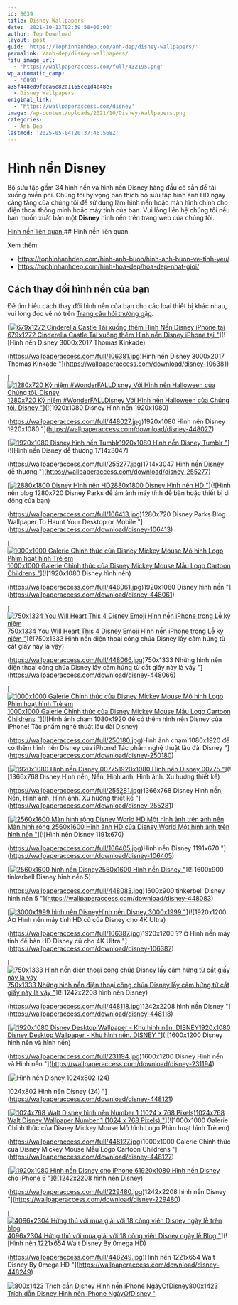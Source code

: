 ```yaml
---
id: 8639
title: Disney Wallpapers
date: '2021-10-13T02:39:58+00:00'
author: Top Download
layout: post
guid: 'https://Tophinhanhdep.com/anh-dep/disney-wallpapers/'
permalink: /anh-dep/disney-wallpapers/
fifu_image_url:
  - 'https://wallpaperaccess.com/full/432195.png'
wp_automatic_camp:
  - '8098'
a35f448ed9feda6e82a1165ce1d4e48e:
  - Disney Wallpapers
original_link:
  - 'https://wallpaperaccess.com/disney'
image: /wp-content/uploads/2021/10/Disney-Wallpapers.png
categories:
  - Ảnh Đẹp
lastmod: '2025-05-04T20:37:46.568Z'
---
```

# Hình nền Disney

Bộ sưu tập gồm 34 hình nền và hình nền Disney hàng đầu có sẵn để tải xuống miễn phí. Chúng tôi hy vọng bạn thích bộ sưu tập hình ảnh HD ngày càng tăng của chúng tôi để sử dụng làm hình nền hoặc màn hình chính cho điện thoại thông minh hoặc máy tính của bạn. Vui lòng liên hệ chúng tôi nếu bạn muốn xuất bản một **Disney** hình nền trên trang web của chúng tôi.

[Hình nền liên quan ](#related) ## Hình nền liên quan.

   
 Xem thêm:

   
- <https://tophinhanhdep.com/hinh-anh-buon/hinh-anh-buon-ve-tinh-yeu/>
- <https://tophinhanhdep.com/hinh-hoa-dep/hoa-dep-nhat-gioi/>

## Cách thay đổi hình nền của bạn

Để tìm hiểu cách thay đổi hình nền của bạn cho các loại thiết bị khác nhau, vui lòng đọc về nó trên [Trang câu hỏi thường gặp](https://tophinhanhdep.com/faq/).

  
[[![679x1272 Cinderella Castle Tải xuống thêm Hình Nền Disney iPhone tại](https://wallpaperaccess.com/full/432195.png)679x1272 Cinderella Castle Tải xuống thêm Hình nền Disney iPhone tại "](https://wallpaperaccess.com/download/disney-432195)](![Hình nền Disney 3000x2017 Thomas Kinkade)

(https://wallpaperaccess.com/full/106381.jpg)Hình nền Disney 3000x2017 Thomas Kinkade "](https://wallpaperaccess.com/download/disney-106381)

[[![1280x720 Kỷ niệm #WonderFALLDisney Với Hình nền Halloween của Chúng tôi.  Disney](https://wallpaperaccess.com/full/86464.jpg)1280x720 Kỷ niệm #WonderFALLDisney Với Hình nền Halloween của Chúng tôi. Disney "](https://wallpaperaccess.com/download/disney-86464)](![1920x1080 Disney Hình nền 1920x1080)

(https://wallpaperaccess.com/full/448027.jpg)1920x1080 Hình nền Disney 1920x1080 "](https://wallpaperaccess.com/download/disney-448027)

[[![1920x1080 Disney hình nền Tumblr](https://wallpaperaccess.com/full/448030.jpg)1920x1080 Hình nền Disney Tumblr "](https://wallpaperaccess.com/download/disney-448030)](![Hình nền Disney dễ thương 1714x3047)

(https://wallpaperaccess.com/full/255277.jpg)1714x3047 Hình nền Disney dễ thương "](https://wallpaperaccess.com/download/disney-255277)

[[![2880x1800 Disney Hình nền HD](https://wallpaperaccess.com/full/448038.jpg)2880x1800 Disney Hình nền HD "](https://wallpaperaccess.com/download/disney-448038)](![Hình nền blog 1280x720 Disney Parks để ám ảnh máy tính để bàn hoặc thiết bị di động của bạn)

(https://wallpaperaccess.com/full/106413.jpg)1280x720 Disney Parks Blog Wallpaper To Haunt Your Desktop or Mobile "](https://wallpaperaccess.com/download/disney-106413)

[[![1000x1000 Galerie Chính thức của Disney Mickey Mouse Mô hình Logo Phim hoạt hình Trẻ em](https://wallpaperaccess.com/full/448045.jpg)1000x1000 Galerie Chính thức của Disney Mickey Mouse Mẫu Logo Cartoon Childrens "](https://wallpaperaccess.com/download/disney-448045)](![1920x1080 Disney hình nền)

(https://wallpaperaccess.com/full/448061.jpg)1920x1080 Disney hình nền "](https://wallpaperaccess.com/download/disney-448061)

[[![750x1334 You Will Heart This 4 Disney Emoji Hình nền iPhone trong Lễ kỷ niệm](https://wallpaperaccess.com/full/310608.jpg)750x1334 You Will Heart This 4 Disney Emoji Hình nền iPhone trong Lễ kỷ niệm "](https://wallpaperaccess.com/download/disney-310608)](![750x1333 Hình nền điện thoại công chúa Disney lấy cảm hứng từ cắt giấy này là vậy)

(https://wallpaperaccess.com/full/448066.jpg)750x1333 Những hình nền điện thoại công chúa Disney lấy cảm hứng từ cắt giấy này là vậy "](https://wallpaperaccess.com/download/disney-448066)

[[![1000x1000 Galerie Chính thức của Disney Mickey Mouse Mô hình Logo Phim hoạt hình Trẻ em](https://wallpaperaccess.com/full/448067.jpg)1000x1000 Galerie Chính thức của Disney Mickey Mouse Mẫu Logo Cartoon Childrens "](https://wallpaperaccess.com/download/disney-448067)](![Hình ảnh chạm 1080x1920 để có thêm hình nền Disney của iPhone!  Tác phẩm nghệ thuật lâu đài Disney)

(https://wallpaperaccess.com/full/250180.jpg)Hình ảnh chạm 1080x1920 để có thêm hình nền Disney của iPhone! Tác phẩm nghệ thuật lâu đài Disney "](https://wallpaperaccess.com/download/disney-250180)

[[![1920x1080 Hình nền Disney 00775](https://wallpaperaccess.com/full/448073.jpg)1920x1080 Hình nền Disney 00775 "](https://wallpaperaccess.com/download/disney-448073)](![1366x768 Disney Hình nền, Nền, Hình ảnh, Hình ảnh.  Xu hướng thiết kế)

(https://wallpaperaccess.com/full/255281.jpg)1366x768 Disney Hình nền, Nền, Hình ảnh, Hình ảnh. Xu hướng thiết kế "](https://wallpaperaccess.com/download/disney-255281)

[[![2560x1600 Màn hình rộng Disney World HD Một hình ảnh trên ảnh nền](https://wallpaperaccess.com/full/448079.jpg)Màn hình rộng 2560x1600 Hình ảnh HD của Disney World Một hình ảnh trên hình nền "](https://wallpaperaccess.com/download/disney-448079)](![Hình nền Disney 1191x670)

(https://wallpaperaccess.com/full/106405.jpg)Hình nền Disney 1191x670 "](https://wallpaperaccess.com/download/disney-106405)

 [[![2560x1600 hình nền Disney](https://wallpaperaccess.com/full/448082.jpg)2560x1600 Hình nền Disney "](https://wallpaperaccess.com/download/disney-448082)](![1600x900 tinkerbell Disney hình nền 5)

(https://wallpaperaccess.com/full/448083.jpg)1600x900 tinkerbell Disney hình nền 5 "](https://wallpaperaccess.com/download/disney-448083)

[[![3000x1999 hình nền Disney](https://wallpaperaccess.com/full/448101.jpg)Hình nền Disney 3000x1999 "](https://wallpaperaccess.com/download/disney-448101)](![1920x1200 Â¤ Hình nền máy tính HD cũ của Disney cho 4K Ultra)

(https://wallpaperaccess.com/full/106387.jpg)1920x1200 ?? ¤ Hình nền máy tính để bàn HD Disney cũ cho 4K Ultra "](https://wallpaperaccess.com/download/disney-106387)

[[![750x1333 Hình nền điện thoại công chúa Disney lấy cảm hứng từ cắt giấy này là vậy](https://wallpaperaccess.com/full/448103.jpg)750x1333 Những hình nền điện thoại công chúa Disney lấy cảm hứng từ cắt giấy này là vậy "](https://wallpaperaccess.com/download/disney-448103)](![1242x2208 hình nền Disney)

(https://wallpaperaccess.com/full/448118.jpg)1242x2208 hình nền Disney "](https://wallpaperaccess.com/download/disney-448118)

[[![1920x1080 Disney Desktop Wallpaper - Khu hình nền.  DISNEY](https://wallpaperaccess.com/full/106346.jpg)1920x1080 Disney Desktop Wallpaper - Khu hình nền. DISNEY "](https://wallpaperaccess.com/download/disney-106346)](![1600x1200 Disney hình nền và hình nền)

(https://wallpaperaccess.com/full/231194.jpg)1600x1200 Disney Hình nền và Hình nền "](https://wallpaperaccess.com/download/disney-231194)

[![Hình nền Disney 1024x802 (24)](https://wallpaperaccess.com/full/448121.jpg)

1024x802 Hình nền Disney (24) "](https://wallpaperaccess.com/download/disney-448121)

[[![1024x768 Walt Disney hình nền Number 1 (1024 x 768 Pixels)](https://wallpaperaccess.com/full/106388.jpg)1024x768 Walt Disney Wallpaper Number 1 (1024 x 768 Pixels) "](https://wallpaperaccess.com/download/disney-106388)](![1000x1000 Galerie Chính thức của Disney Mickey Mouse Mô hình Logo Phim hoạt hình Trẻ em)

(https://wallpaperaccess.com/full/448127.jpg)1000x1000 Galerie Chính thức của Disney Mickey Mouse Mẫu Logo Cartoon Childrens "](https://wallpaperaccess.com/download/disney-448127)

[[![1920x1080 Hình nền Disney cho iPhone 6](https://wallpaperaccess.com/full/448133.jpg)1920x1080 Hình nền Disney cho iPhone 6 "](https://wallpaperaccess.com/download/disney-448133)](![1242x2208 hình nền Disney)

(https://wallpaperaccess.com/full/229480.jpg)1242x2208 hình nền Disney "](https://wallpaperaccess.com/download/disney-229480)

[[![4096x2304 Hứng thú với mùa giải với 18 công viên Disney ngày lễ trên blog](https://wallpaperaccess.com/full/448137.jpg)4096x2304 Hứng thú với mùa giải với 18 công viên Disney ngày lễ Blog "](https://wallpaperaccess.com/download/disney-448137)](![Hình nền 1221x654 Walt Disney By 0mega HD)

(https://wallpaperaccess.com/full/448249.jpg)Hình nền 1221x654 Walt Disney By 0mega HD "](https://wallpaperaccess.com/download/disney-448249)

[![800x1423 Trích dẫn Disney Hình nền iPhone NgàyOfDisney](https://wallpaperaccess.com/full/448257.png)800x1423 Trích dẫn Disney Hình nền iPhone NgàyOfDisney "](https://wallpaperaccess.com/download/disney-448257)
